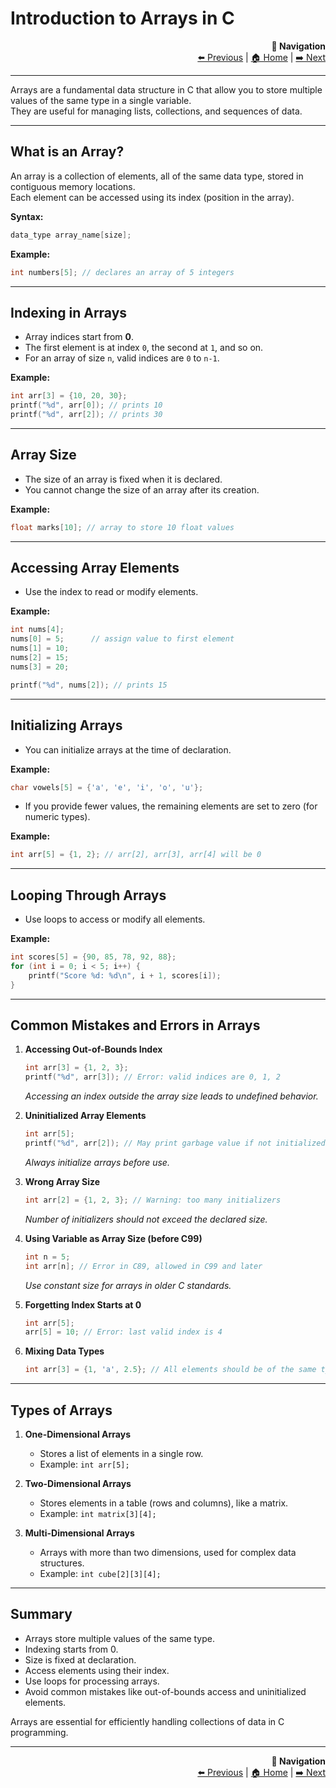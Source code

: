 # Introduction to Arrays in C

<div align="right">

**🧭 Navigation**  
[⬅️ Previous](08_functions.md) | [🏠 Home](README.md) | [➡️ Next](10_types_of_arrays.md)

</div>

---


Arrays are a fundamental data structure in C that allow you to store multiple values of the same type in a single variable.  
They are useful for managing lists, collections, and sequences of data.

---

## What is an Array?

An array is a collection of elements, all of the same data type, stored in contiguous memory locations.  
Each element can be accessed using its index (position in the array).

**Syntax:**
```c
data_type array_name[size];
```

**Example:**
```c
int numbers[5]; // declares an array of 5 integers
```

---

## Indexing in Arrays

- Array indices start from **0**.
- The first element is at index `0`, the second at `1`, and so on.
- For an array of size `n`, valid indices are `0` to `n-1`.

**Example:**
```c
int arr[3] = {10, 20, 30};
printf("%d", arr[0]); // prints 10
printf("%d", arr[2]); // prints 30
```

---

## Array Size

- The size of an array is fixed when it is declared.
- You cannot change the size of an array after its creation.

**Example:**
```c
float marks[10]; // array to store 10 float values
```

---

## Accessing Array Elements

- Use the index to read or modify elements.

**Example:**
```c
int nums[4];
nums[0] = 5;      // assign value to first element
nums[1] = 10;
nums[2] = 15;
nums[3] = 20;

printf("%d", nums[2]); // prints 15
```

---

## Initializing Arrays

- You can initialize arrays at the time of declaration.

**Example:**
```c
char vowels[5] = {'a', 'e', 'i', 'o', 'u'};
```

- If you provide fewer values, the remaining elements are set to zero (for numeric types).

**Example:**
```c
int arr[5] = {1, 2}; // arr[2], arr[3], arr[4] will be 0
```

---

## Looping Through Arrays

- Use loops to access or modify all elements.

**Example:**
```c
int scores[5] = {90, 85, 78, 92, 88};
for (int i = 0; i < 5; i++) {
    printf("Score %d: %d\n", i + 1, scores[i]);
}
```

---

## Common Mistakes and Errors in Arrays

1. **Accessing Out-of-Bounds Index**
   ```c
   int arr[3] = {1, 2, 3};
   printf("%d", arr[3]); // Error: valid indices are 0, 1, 2
   ```
   *Accessing an index outside the array size leads to undefined behavior.*

2. **Uninitialized Array Elements**
   ```c
   int arr[5];
   printf("%d", arr[2]); // May print garbage value if not initialized
   ```
   *Always initialize arrays before use.*

3. **Wrong Array Size**
   ```c
   int arr[2] = {1, 2, 3}; // Warning: too many initializers
   ```
   *Number of initializers should not exceed the declared size.*

4. **Using Variable as Array Size (before C99)**
   ```c
   int n = 5;
   int arr[n]; // Error in C89, allowed in C99 and later
   ```
   *Use constant size for arrays in older C standards.*

5. **Forgetting Index Starts at 0**
   ```c
   int arr[5];
   arr[5] = 10; // Error: last valid index is 4
   ```

6. **Mixing Data Types**
   ```c
   int arr[3] = {1, 'a', 2.5}; // All elements should be of the same type
   ```

---

## Types of Arrays

1. **One-Dimensional Arrays**  
   - Stores a list of elements in a single row.
   - Example: `int arr[5];`

2. **Two-Dimensional Arrays**  
   - Stores elements in a table (rows and columns), like a matrix.
   - Example: `int matrix[3][4];`

3. **Multi-Dimensional Arrays**  
   - Arrays with more than two dimensions, used for complex data structures.
   - Example: `int cube[2][3][4];`

---

## Summary

- Arrays store multiple values of the same type.
- Indexing starts from 0.
- Size is fixed at declaration.
- Access elements using their index.
- Use loops for processing arrays.
- Avoid common mistakes like out-of-bounds access and uninitialized elements.

Arrays are essential for efficiently handling collections of data in C programming.

---

<div align="right">

**🧭 Navigation**  
[⬅️ Previous](08_functions.md) | [🏠 Home](README.md) | [➡️ Next](10_types_of_arrays.md)

</div>